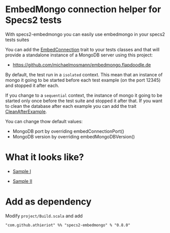 # EmbedMongo connection helper for Specs2 tests
With specs2-embedmongo you can easily use embedmongo in your specs2 tests suites

You can add the [EmbedConnection](https://github.com/athieriot/specs2-embedmongo/tree/master/src/main/scala/com/github/athieriot/EmbedConnection.scala) trait to your tests classes and that will provide a standalone instance of a MongoDB server using this project:

 * https://github.com/michaelmosmann/embedmongo.flapdoodle.de

By default, the test run in a `isolated` context. This mean that an instance of mongo it going to be started before each test example (on the port 12345) and stopped it after each.

If you change to a `sequential` context, the instance of mongo it going to be started only once before the test suite and stopped it after that. If you want to clean the database after each example you can add the trait [CleanAfterExample](https://github.com/athieriot/specs2-embedmongo/tree/master/src/main/scala/com/github/athieriot/CleanAfterExample.scala).

You can change thow default values:

 * MongoDB port by overriding embedConnectionPort()
 * MongoDB version by overriding embedMongoDBVersion()

# What it looks like?

 - [Sample I](https://github.com/athieriot/specs2-embedmongo/tree/master/src/test/scala/com/github/athieriot/EmbedConnectionSpec.scala)

 - [Sample II](https://github.com/athieriot/specs2-embedmongo/tree/master/src/test/scala/com/github/athieriot/CleanAfterEachSpec.scala)

# Add as dependency

Modify `project/Build.scala` and add

`"com.github.athieriot" %% "specs2-embedmongo" % "0.8.0"`
